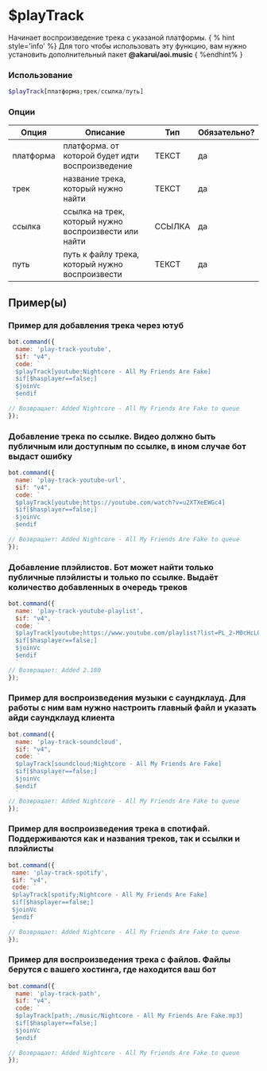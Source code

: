 
# $playTrack

Начинает воспроизведение трека с указаной платформы.
{ % hint style='info' %} Для того чтобы использовать эту функцию, вам нужно установить дополнительный пакет **@akarui/aoi.music** { %endhint% }

### Использование
 
```php
$playTrack[платформа;трек/ссылка/путь]
```

### Опции


| Опция | Описание | Тип | Обязательно? |
|--------|-------------|------|----------|
| платформа | платформа. от которой будет идти воспроизведение | ТЕКСТ | да |
| трек | название трека, который нужно найти | ТЕКСТ | да |
| ссылка | ссылка на трек, который нужно воспроизвести или найти | ССЫЛКА | да |
| путь | путь к файлу трека, который нужно воспроизвести | ТЕКСТ | да |



## Пример(ы)
### Пример для добавления трека через ютуб
```javascript
bot.command({
  name: 'play-track-youtube',
  $if: "v4",
  code: `
  $playTrack[youtube;Nightcore - All My Friends Are Fake]
  $if[$hasplayer==false;]
  $joinVc
  $endif
  `
// Возвращает: Added Nightcore - All My Friends Are Fake to queue
});
```
### Добавление трека по ссылке. Видео должно быть публичным или доступным по ссылке, в ином случае бот выдаст ошибку
```javascript
bot.command({
  name: 'play-track-youtube-url',
  $if: "v4",
  code: `
  $playTrack[youtube;https://youtube.com/watch?v=u2XTXeEWGc4]
  $if[$hasplayer==false;]
  $joinVc
  $endif
  `
// Возвращает: Added Nightcore - All My Friends Are Fake to queue
});
```
### Добавление плэйлистов. Бот может найти только публичные плэйлисты и только по ссылке. Выдаёт количество добавленных в очередь треков
```javascript
bot.command({
  name: 'play-track-youtube-playlist',
  $if: "v4",
  code: `
  $playTrack[youtube;https://www.youtube.com/playlist?list=PL_2-M0cHcLO4PYOoiyq0PxOeHqGlhlnmQ]
  $if[$hasplayer==false;]
  $joinVc
  $endif
  `
// Возвращает: Added 2.180
});
```
 ### Пример для воспроизведения музыки с саундклауд. Для работы с ним вам нужно настроить главный файл и указать айди саундклауд клиента
```javascript
bot.command({
  name: 'play-track-soundcloud',
  $if: "v4",
  code: `
  $playTrack[soundcloud;Nightcore - All My Friends Are Fake]
  $if[$hasplayer==false;]
  $joinVc
  $endif
  `
// Возвращает: Added Nightcore - All My Friends Are Fake to queue
});
```
 ### Пример для воспроизведения трека в спотифай. Поддерживаются как и названия треков, так и ссылки и плэйлисты
 ```javascript
bot.command({
  name: 'play-track-spotify',
  $if: "v4",
  code: `
  $playTrack[spotify;Nightcore - All My Friends Are Fake]
  $if[$hasplayer==false;]
  $joinVc
  $endif
  `
// Возвращает: Added Nightcore - All My Friends Are Fake to queue
});
```
### Пример для воспроизведения трека с файлов. Файлы берутся с вашего хостинга, где находится ваш бот
```javascript
bot.command({
  name: 'play-track-path',
  $if: "v4",
  code: `
  $playTrack[path;./music/Nightcore - All My Friends Are Fake.mp3]
  $if[$hasplayer==false;]
  $joinVc
  $endif
  `
// Возвращает: Added Nightcore - All My Friends Are Fake to queue
});
```
